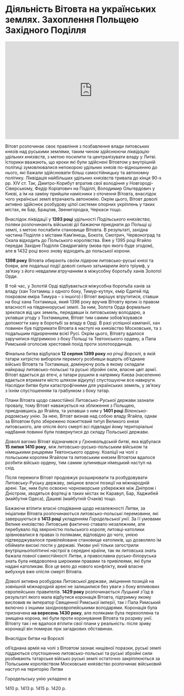 # Діяльність Вітовта на українських землях. Захоплення Польщею Західного Поділля

<div class="fluidMedia">
<iframe align="center" width="560" height="315" src="https://www.youtube.com/embed/8NIrTKdhKRU" frameborder="0" allowfullscreen></iframe>
</div>
<div class="popup">
</div>

<p>Вітовт розпочинає своє правління з позбавлення влади литовських князів над руськими землями, таким чином здійснюючи <i>ліквідацію удільних князівств</i>, з метою посилити та централізувати владу у Литві. Історики вважають, що кроки які були здійснені Вітовтом у внутрішній політиці зумовлювалися непокорою удільних князів по-відношенню до нього, які бажали здійснювати більш самостійницьку та автономну політику. Ліквідація найбільших удільних князівств тривала до кінця 90-х рр. XIV ст. Так, Дмитро-Корибут втратив свої володіння у Новгороді-Сіверському, Федір Коріатович на Поділлі, Володимир Ольгердович у Києві, а їм на заміну прийшли намісники з оточення Вітовта, внаслідок чого українські землі втрачають автономію. Окрім цього, Вітовт доволі активно здійснює розбудову цілої системи опорних укріплень у таких містах, як Бар, Брацлав, Звенигородка, Черкаси тощо.</p>
<p>
<p>Внаслідок ліквідації у <b>1393 році</b> удільності <i>Подільського князівства</i>, поляки розпочинають військові дії бажаючи приєднати до Польщі ці землі, з метою послабити становище Вітовта. В результаті, західна частина Поділля з містами Кам’янець, Бокота, Смотрич, Червоноград та Скала відходить до Польського королівства. Вже у 1395 році Ягайло передає Західне Поділля Свидригайлу (мова про якого буде згодом), але в 1432 році воно знову відходить до польської корони.</p>
<p><b>1398 року</b> Вітовта обирають своїм лідером литовсько-руські князі та бояри, але подальші події доволі сильно затьмарили його тріумф, у зв’язку з його невдалим втручанням в міжусобну боротьбу ханів Золотої Орди. </p>
<p>В той час, у Золотій Орді відбувається міжусобна боротьба ханів за владу (хан Тохтамиш з одного боку, Тимур-кутлук, емір Єдигей під покровом еміра Тимура – з іншого) і Вітовт вирішує втрутитися, ставши на боці хана Тохтамиша, який 1398 року вручив Вітовту ярлик із правом власності на південноруські землі. За ним, Золота Орда формально зреклася від цих земель, передавши їх литовському володарю, а уклавши угоду з Тохтамишем, Вітовт тим самим зобов’язувався допомогти хану в боротьбі за владу в Орді. В разі успішної кампанії, хан повинен був підтримати Вітовта в наступі на князівство Московське, та з подальшим підкоренням всієї Русі. Окрім цього, Вітовту вдалося заручитися підтримкою з боку Польщі та Тевтонського ордену, а Папа Римський оголосив хрестовий похід проти золотоординців.</p>
<p>Фінальна битва відбулася <b>12 серпня 1399 року</b> <i>на річці Ворсклі</i>, в якій татари хитрістю вибороли перемогу розбивши вщерть об’єднане військо Вітовта та Тохтамиша, домінуючу роль в якому складали найкращі литовсько-польські та руські збройні сили, власне цвіт армії. Вітовт вдається до втечі, а татари рушили в напрямку Києва (населенню вдається втримати місто шляхом відкупу) спустошуючи все навкруги. Наслідки битви були катастрофічними для українських земель, у зв’язку з їхнім спустошенням та грабунком з боку татар. </p>
<p>Плани Вітовта щодо самостійної Литовсько-Руської держави зазнали провалу, тому Вітовт наважується на зближення з Польщею, приєднавшись до Ягайла, та уклавши з ним  у <b>1401 році</b> <i>Віленсько-радомську унію</i>. За нею, Вітовт визнав над собою владу Ягайла, однак за Вітовтом було збережено пожиттєвий титул Великого князя литовського, але опісля його смерті всі підвладні йому територіальні надбання повинні були повернутися до складу Польської держави.</p>
<p>Доволі вагомо Вітовт відзначився у <i>Грюнвальдській битві</i>, яка відбулася <b>15 липня 1410 року</b>, між литовсько-русько-польським військом та німецькими рицарями Тевтонського ордену. Коаліції на чолі з польським королем Ягайлом та литовським князем Вітовтом вдалося розбити військо ордену, тим самим зупинивши німецький наступ на схід.</p>
<p>Після перемоги Вітовт продовжує розширювати та розбудовувати Литовську-Руську державу, зміцнює власні позиції на міжнародній арені. Так, ним було освоєно чорноморське узбережжя між Дніпром і Дністром, зводяться фортеці в таких містах як Каравул, Бар, Хаджибей (майбутня Одеса), Дашеві (майбутній Очаків) тощо.</p>
<p>Бажаючи втілити власні сподівання щодо незалежності Литви, за ініціативи Вітовта розпочинаються литовсько-польські перемовини, які завершуються в <b>1413 році</b> укладенням <i>Городельської унії</i>. За її умовами Велике князівство Литовське фактично ставало незалежним, але перебувало під зверхністю польського короля; литовці-католики зрівнювалися в правах із поляками, відповідно до чого, унією підтверджувалося привілейоване становище католиків, що дозволяло їм обіймати високі пости у державі. Умови унії тільки загострили внутрішньополітичні настрої в середині країни, так як литовська знать бажала повної самостійності Литви, а православна русько-білоруська знать була невдоволена широкими правами та привілеями, які були надані католикам. Все це вело до нового конфлікту, який власне вибухнув вже опісля смерті Вітовта.</p>
<p>Доволі активна розбудова Литовської держави, зміцнення позицій на зовнішній міжнародній арені не залишилися без уваги з боку впливових європейських правителів. <b>1429 року</b> розпочинається <i>Луцький з’їзд</i> в результаті якого мала відбутися коронація Вітовта, підтримку якому висловив як імператор Священної Римської імперії, так і Папа Римський включно з іншими західноєвропейськими володарями. Коронація була призначена <b>на вересень 1430 року</b>, але поляками була перехоплена та знищена корона, які були проти коронування Вітовта та розриву унії. Вітовту так і не вдалося втілити свої плани у реальність: після зриву коронації він помирає при загадкових обставинах.</p>

<quiz>
<question>
	<p>Внаслідок битви на Ворсклі</p>
        <answer>об’єднана армія на чолі з Вітовтом зазнає нищівної поразки, руські землі піддаються спустошенню</answer>
	<answer correct>литовсько-польські та руські збройні сили розбивають татарське військо</answer>
        <answer>руські землі остаточно закріплюються за Польським королівством</answer>
	<answer>Московське князівство розпочинає військовий наступ на територію Литви</answer>
</question>

<question>
	<p>Городельську унію укладено в</p>
        <answer>1410 р.</answer>
	<answer correct>1413 р.</answer>
        <answer>1415 р.</answer>
	<answer>1420 р.</answer>
</question>
</quiz>
